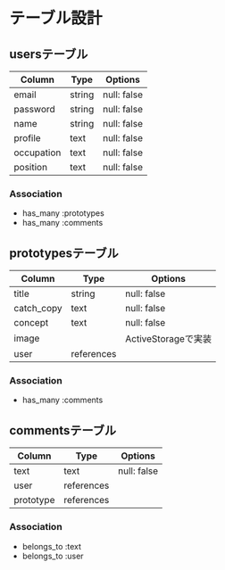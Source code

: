 # テーブル設計

## usersテーブル
| Column     | Type   | Options     |
| ---------- | ------ | ----------- |
| email      | string | null: false |
| password   | string | null: false |
| name       | string | null: false |
| profile    | text   | null: false |
| occupation | text   | null: false |
| position   | text   | null: false |

### Association
- has_many :prototypes
- has_many :comments

## prototypesテーブル
| Column     | Type         | Options            |
| ---------- | ------------ | ------------------ |
| title      | string       | null: false        |
| catch_copy | text         | null: false        |
| concept    | text         | null: false        |
| image      |              | ActiveStorageで実装 |
| user       | references   |                    |

### Association
- has_many :comments

## commentsテーブル
| Column    | Type       | Options     |
| --------- | ---------- | ----------- |
| text      | text       | null: false |
| user      | references |             |
| prototype | references |             |

### Association
- belongs_to :text
- belongs_to :user